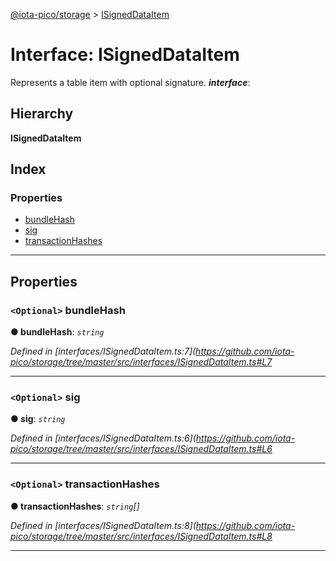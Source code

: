 [@iota-pico/storage](../README.md) > [ISignedDataItem](../interfaces/isigneddataitem.md)

# Interface: ISignedDataItem

Represents a table item with optional signature.
*__interface__*: 

## Hierarchy

**ISignedDataItem**

## Index

### Properties

* [bundleHash](isigneddataitem.md#bundlehash)
* [sig](isigneddataitem.md#sig)
* [transactionHashes](isigneddataitem.md#transactionhashes)

---

## Properties

<a id="bundlehash"></a>

### `<Optional>` bundleHash

**● bundleHash**: *`string`*

*Defined in [interfaces/ISignedDataItem.ts:7](https://github.com/iota-pico/storage/tree/master/src/interfaces/ISignedDataItem.ts#L7*

___
<a id="sig"></a>

### `<Optional>` sig

**● sig**: *`string`*

*Defined in [interfaces/ISignedDataItem.ts:6](https://github.com/iota-pico/storage/tree/master/src/interfaces/ISignedDataItem.ts#L6*

___
<a id="transactionhashes"></a>

### `<Optional>` transactionHashes

**● transactionHashes**: *`string`[]*

*Defined in [interfaces/ISignedDataItem.ts:8](https://github.com/iota-pico/storage/tree/master/src/interfaces/ISignedDataItem.ts#L8*

___

